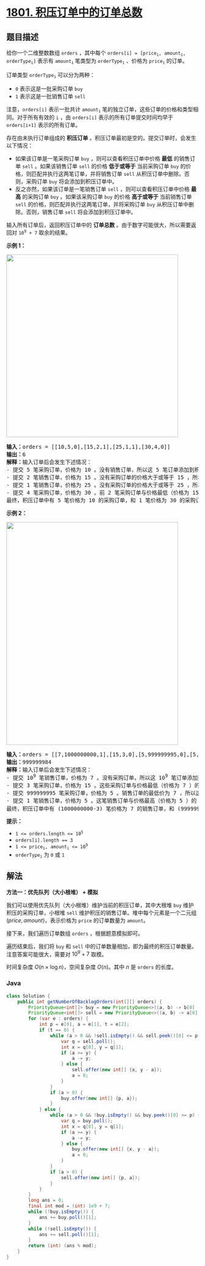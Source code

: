 # [1801. 积压订单中的订单总数](https://leetcode.cn/problems/number-of-orders-in-the-backlog)

## 题目描述

<p>给你一个二维整数数组 <code>orders</code> ，其中每个 <code>orders[i] = [price<sub>i</sub>, amount<sub>i</sub>, orderType<sub>i</sub>]</code> 表示有 <code>amount<sub>i</sub></code><sub> </sub>笔类型为 <code>orderType<sub>i</sub></code> 、价格为 <code>price<sub>i</sub></code> 的订单。</p>

<p>订单类型 <code>orderType<sub>i</sub></code> 可以分为两种：</p>

<ul>
	<li><code>0</code> 表示这是一批采购订单 <code>buy</code></li>
	<li><code>1</code> 表示这是一批销售订单 <code>sell</code></li>
</ul>

<p>注意，<code>orders[i]</code> 表示一批共计 <code>amount<sub>i</sub></code> 笔的独立订单，这些订单的价格和类型相同。对于所有有效的 <code>i</code> ，由 <code>orders[i]</code> 表示的所有订单提交时间均早于 <code>orders[i+1]</code> 表示的所有订单。</p>

<p>存在由未执行订单组成的 <strong>积压订单</strong> 。积压订单最初是空的。提交订单时，会发生以下情况：</p>

<ul>
	<li>如果该订单是一笔采购订单 <code>buy</code> ，则可以查看积压订单中价格 <strong>最低</strong> 的销售订单 <code>sell</code> 。如果该销售订单 <code>sell</code> 的价格 <strong>低于或等于</strong> 当前采购订单 <code>buy</code> 的价格，则匹配并执行这两笔订单，并将销售订单 <code>sell</code> 从积压订单中删除。否则，采购订单 <code>buy</code> 将会添加到积压订单中。</li>
	<li>反之亦然，如果该订单是一笔销售订单 <code>sell</code> ，则可以查看积压订单中价格 <strong>最高</strong> 的采购订单 <code>buy</code> 。如果该采购订单 <code>buy</code> 的价格 <strong>高于或等于</strong> 当前销售订单 <code>sell</code> 的价格，则匹配并执行这两笔订单，并将采购订单 <code>buy</code> 从积压订单中删除。否则，销售订单 <code>sell</code> 将会添加到积压订单中。</li>
</ul>

<p>输入所有订单后，返回积压订单中的 <strong>订单总数</strong> 。由于数字可能很大，所以需要返回对 <code>10<sup>9</sup> + 7</code> 取余的结果。</p>



<p><strong>示例 1：</strong></p>
<img alt="" src="https://gcore.jsdelivr.net/gh/doocs/leetcode@main/solution/1800-1899/1801.Number%20of%20Orders%20in%20the%20Backlog/images/ex1.png" style="width: 450px; height: 479px;" />
<pre>
<strong>输入：</strong>orders = [[10,5,0],[15,2,1],[25,1,1],[30,4,0]]
<strong>输出：</strong>6
<strong>解释：</strong>输入订单后会发生下述情况：
- 提交 5 笔采购订单，价格为 10 。没有销售订单，所以这 5 笔订单添加到积压订单中。
- 提交 2 笔销售订单，价格为 15 。没有采购订单的价格大于或等于 15 ，所以这 2 笔订单添加到积压订单中。
- 提交 1 笔销售订单，价格为 25 。没有采购订单的价格大于或等于 25 ，所以这 1 笔订单添加到积压订单中。
- 提交 4 笔采购订单，价格为 30 。前 2 笔采购订单与价格最低（价格为 15）的 2 笔销售订单匹配，从积压订单中删除这 2 笔销售订单。第 3 笔采购订单与价格最低的 1 笔销售订单匹配，销售订单价格为 25 ，从积压订单中删除这 1 笔销售订单。积压订单中不存在更多销售订单，所以第 4 笔采购订单需要添加到积压订单中。
最终，积压订单中有 5 笔价格为 10 的采购订单，和 1 笔价格为 30 的采购订单。所以积压订单中的订单总数为 6 。
</pre>

<p><strong>示例 2：</strong></p>
<img alt="" src="https://gcore.jsdelivr.net/gh/doocs/leetcode@main/solution/1800-1899/1801.Number%20of%20Orders%20in%20the%20Backlog/images/ex2.png" style="width: 450px; height: 584px;" />
<pre>
<strong>输入：</strong>orders = [[7,1000000000,1],[15,3,0],[5,999999995,0],[5,1,1]]
<strong>输出：</strong>999999984
<strong>解释：</strong>输入订单后会发生下述情况：
- 提交 10<sup>9</sup> 笔销售订单，价格为 7 。没有采购订单，所以这 10<sup>9</sup> 笔订单添加到积压订单中。
- 提交 3 笔采购订单，价格为 15 。这些采购订单与价格最低（价格为 7 ）的 3 笔销售订单匹配，从积压订单中删除这 3 笔销售订单。
- 提交 999999995 笔采购订单，价格为 5 。销售订单的最低价为 7 ，所以这 999999995 笔订单添加到积压订单中。
- 提交 1 笔销售订单，价格为 5 。这笔销售订单与价格最高（价格为 5 ）的 1 笔采购订单匹配，从积压订单中删除这 1 笔采购订单。
最终，积压订单中有 (1000000000-3) 笔价格为 7 的销售订单，和 (999999995-1) 笔价格为 5 的采购订单。所以积压订单中的订单总数为 1999999991 ，等于 999999984 % (10<sup>9</sup> + 7) 。</pre>



<p><strong>提示：</strong></p>

<ul>
	<li><code>1 <= orders.length <= 10<sup>5</sup></code></li>
	<li><code>orders[i].length == 3</code></li>
	<li><code>1 <= price<sub>i</sub>, amount<sub>i</sub> <= 10<sup>9</sup></code></li>
	<li><code>orderType<sub>i</sub></code> 为 <code>0</code> 或 <code>1</code></li>
</ul>

## 解法

**方法一：优先队列（大小根堆） + 模拟**

我们可以使用优先队列（大小根堆）维护当前的积压订单，其中大根堆 `buy` 维护积压的采购订单，小根堆 `sell` 维护积压的销售订单。堆中每个元素是一个二元组 $(price, amount)$，表示价格为 `price` 的订单数量为 `amount`。

接下来，我们遍历订单数组 `orders` ，根据题意模拟即可。

遍历结束后，我们将 `buy` 和 `sell` 中的订单数量相加，即为最终的积压订单数量。注意答案可能很大，需要对 $10^9 + 7$ 取模。

时间复杂度 $O(n \times \log n)$，空间复杂度 $O(n)$。其中 $n$ 是 `orders` 的长度。

### **Java**

```java
class Solution {
    public int getNumberOfBacklogOrders(int[][] orders) {
        PriorityQueue<int[]> buy = new PriorityQueue<>((a, b) -> b[0] - a[0]);
        PriorityQueue<int[]> sell = new PriorityQueue<>((a, b) -> a[0] - b[0]);
        for (var e : orders) {
            int p = e[0], a = e[1], t = e[2];
            if (t == 0) {
                while (a > 0 && !sell.isEmpty() && sell.peek()[0] <= p) {
                    var q = sell.poll();
                    int x = q[0], y = q[1];
                    if (a >= y) {
                        a -= y;
                    } else {
                        sell.offer(new int[] {x, y - a});
                        a = 0;
                    }
                }
                if (a > 0) {
                    buy.offer(new int[] {p, a});
                }
            } else {
                while (a > 0 && !buy.isEmpty() && buy.peek()[0] >= p) {
                    var q = buy.poll();
                    int x = q[0], y = q[1];
                    if (a >= y) {
                        a -= y;
                    } else {
                        buy.offer(new int[] {x, y - a});
                        a = 0;
                    }
                }
                if (a > 0) {
                    sell.offer(new int[] {p, a});
                }
            }
        }
        long ans = 0;
        final int mod = (int) 1e9 + 7;
        while (!buy.isEmpty()) {
            ans += buy.poll()[1];
        }
        while (!sell.isEmpty()) {
            ans += sell.poll()[1];
        }
        return (int) (ans % mod);
    }
}
```
